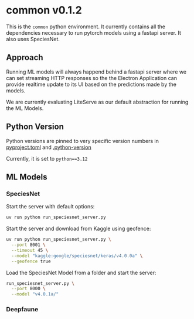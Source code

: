 # common v0.1.2

This is the `common` python environment.
It currently contains all the dependencies necessary to run pytorch models
using a fastapi server. It also uses SpeciesNet.

## Approach

Running ML models will always happend behind a fastapi server where we can set
streaming HTTP responses so the the Electron Application can provide realtime
update to its UI based on the predictions made by the models.

We are currently evaluating LiteServe as our default abstraction for running
the ML Models.

## Python Version

Python versions are pinned to very specific version numbers in
[pyproject.toml](./pyproject.toml) and [.python-version](./.python-version)

Currently, it is set to `python==3.12`

## ML Models

### SpeciesNet

Start the server with default options:

```bash
uv run python run_speciesnet_server.py
```

Start the server and download from Kaggle using geofence:

```bash
uv run python run_speciesnet_server.py \
  --port 8001 \
  --timeout 45 \
  --model "kaggle:google/speciesnet/keras/v4.0.0a" \
  --geofence true
```

Load the SpeciesNet Model from a folder and start the server:

```bash
run_speciesnet_server.py \
  --port 8000 \
  --model "v4.0.1a/"
```

### Deepfaune
